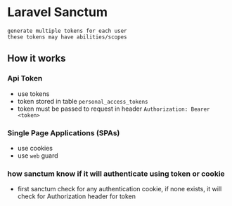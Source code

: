 # Laravel Sanctum
```text
generate multiple tokens for each user
these tokens may have abilities/scopes
```
## How it works
### Api Token
- use tokens
- token stored in table `personal_access_tokens`
- token must be passed to request in header `Authorization: Bearer <token>`
### Single Page Applications (SPAs)
- use cookies
- use `web` guard

### how sanctum know if it will authenticate using token or cookie
- first sanctum check for any authentication cookie,
if none exists, it will check for Authorization header for token